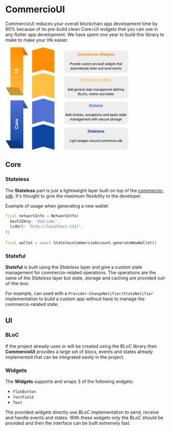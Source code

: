 # CommercioUI

CommercioUI reduces your overall  blockchain app development time by 90% because of its pre-build clean Core+UI widgets that you can use in any flutter app development. We have spent  one year to build this library to make to make your life easier.

![Commercio UI Infographic](/doc/images/commercio_ui_infographic.png)

## Core

### Stateless

The **Stateless** part is just a lightweight layer built on top of the [commercio-sdk](https://github.com/commercionetwork/commercio-sdk.dart). It's thought to give the maximum flexibility to the developer.

Example of usage when generating a new wallet:
```dart
final networkInfo = NetworkInfo(
  bech32Hrp: 'did:com:',
  lcdUrl: 'http://localhost:1317',
);

final wallet = await StatelessCommercioAccount.generateNewWallet()
```

### Stateful

**Stateful** is built using the *Stateless* layer and give a custom state management for commercio-related operations. The operations are the same of the *Stateless* layer but state, storage and caching are provided out-of-the-box.

For example, can used with a `Provider-ChangeNotifier/StateNotifier` implementation to build a custom app without have to manage the commercio-related state.

## UI

### BLoC

If the project already uses or will be created using the BLoC library then **CommercioUI** provides a large set of blocs, events and states already implemented that can be integrated easily in the project. 

### Widgets

The **Widgets** supports and wraps 3 of the following widgets:

* `FlatButton`
* `TextField`
* `Text`

The provided widgets directly use *BLoC* implementation to send, receive and handle events and states. With these widgets only the BLoC should be provided and then the interface can be built extremely fast.
